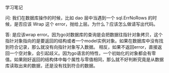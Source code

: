 学习笔记

问:
我们在数据库操作的时候，比如 dao 层中当遇到一个 sql.ErrNoRows 的时候，是否应该 Wrap 这个 error，抛给上层。为什么？应该怎么做请写出代码。

答:
是应该wrap error。因为go对数据库的查询是会把数据往指针对象拷贝，这个指针对象指向的是要返回的结构或者一个model实例对象。如果在数据库中没有找到符合记录，那么就没有向指针对象写入数据。
相反，如果不返回error，直接返回一个空对象，会引起歧义。因为go语言的特性，一个初始化的对象都会有零值。如果刚好返回的结构体中每个属性与零值相同，那么就不好判断究竟是从数据库读取出来的数据，还是没有找到符合的数据。

